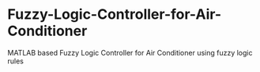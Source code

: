 # Fuzzy-Logic-Controller-for-Air-Conditioner
MATLAB based Fuzzy Logic Controller for Air Conditioner using fuzzy logic rules
